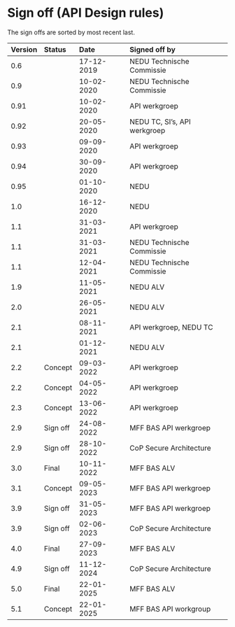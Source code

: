 # Sign off (API Design rules)

The sign offs are sorted by most recent last.

| Version | Status   | Date       | Signed off by |
| :------ | :------- | :--------- | :------------ |
| 0.6     |          | 17-12-2019 | NEDU Technische Commissie |
| 0.9     |          | 10-02-2020 | NEDU Technische Commissie |
| 0.91    |          | 10-02-2020 | API werkgroep  |
| 0.92    |          | 20-05-2020 | NEDU TC, SI’s, API werkgroep |
| 0.93    |          | 09-09-2020 | API werkgroep |
| 0.94    |          | 30-09-2020 | API werkgroep |
| 0.95    |          | 01-10-2020 | NEDU |
| 1.0     |          | 16-12-2020 | NEDU |
| 1.1     |          | 31-03-2021 | API werkgroep |
| 1.1     |          | 31-03-2021 | NEDU Technische Commissie |
| 1.1     |          | 12-04-2021 | NEDU Technische Commissie |
| 1.9     |          | 11-05-2021 | NEDU ALV |
| 2.0     |          | 26-05-2021 | NEDU ALV |
| 2.1     |          | 08-11-2021 | API werkgroep, NEDU TC |
| 2.1     |          | 01-12-2021 | NEDU ALV |
| 2.2     | Concept  | 09-03-2022 | API werkgroep |
| 2.2     | Concept  | 04-05-2022 | API werkgroep |
| 2.3     | Concept  | 13-06-2022 | API werkgroep |
| 2.9     | Sign off | 24-08-2022 | MFF BAS API werkgroep  |
| 2.9     | Sign off | 28-10-2022 | CoP Secure Architecture  |
| 3.0     | Final    | 10-11-2022 | MFF BAS ALV |
| 3.1     | Concept  | 09-05-2023 | MFF BAS API werkgroep |
| 3.9     | Sign off | 31-05-2023 | MFF BAS API werkgroep |
| 3.9     | Sign off | 02-06-2023 | CoP Secure Architecture |
| 4.0     | Final    | 27-09-2023 | MFF BAS ALV |
| 4.9     | Sign off | 11-12-2024 | CoP Secure Architecture |
| 5.0     | Final    | 22-01-2025 | MFF BAS ALV |
| 5.1     | Concept  | 22-01-2025 | MFF BAS API workgroup |
